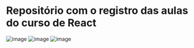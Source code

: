 # Repositório com o registro das aulas do curso de React
![image](https://github.com/user-attachments/assets/6797c39f-119c-4960-8852-6e52d62fe8f8)
![image](https://github.com/user-attachments/assets/eb56d581-42fb-4805-8f54-566283c06aff)
![image](https://github.com/user-attachments/assets/119b690f-044b-472a-8a11-0f21904ec94a)


